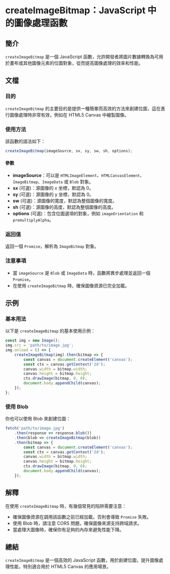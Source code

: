 <!--
Meta Description: # createImageBitmap：JavaScript 中的圖像處理函數 ## 簡介 `createImageBitmap` 是一個 JavaScript 函數，允許開發者將圖片數據轉換為可用於畫布或其他圖像元素的位圖對象，從而提高圖像處理的效率和性能。 ## 文檔 ### 目的 `creat...
Meta Keywords: canvas, createimagebitmap, blob, bitmap, javascript
-->

# createImageBitmap：JavaScript 中的圖像處理函數

## 簡介
`createImageBitmap` 是一個 JavaScript 函數，允許開發者將圖片數據轉換為可用於畫布或其他圖像元素的位圖對象，從而提高圖像處理的效率和性能。

## 文檔
### 目的
`createImageBitmap` 的主要目的是提供一種簡單而高效的方法來創建位圖，這在進行圖像處理時非常有效，例如在 HTML5 Canvas 中繪製圖像。

### 使用方法
該函數的語法如下：

```javascript
createImageBitmap(imageSource, sx, sy, sw, sh, options);
```

#### 參數
- **imageSource**：可以是 `HTMLImageElement`、`HTMLCanvasElement`、`ImageBitmap`、`ImageData` 或 `Blob` 對象。
- **sx** (可選)：源圖像的 x 坐標，默認為 0。
- **sy** (可選)：源圖像的 y 坐標，默認為 0。
- **sw** (可選)：源圖像的寬度，默認為整個圖像的寬度。
- **sh** (可選)：源圖像的高度，默認為整個圖像的高度。
- **options** (可選)：包含位圖選項的對象，例如 `imageOrientation` 和 `premultiplyAlpha`。

### 返回值
返回一個 `Promise`，解析為 `ImageBitmap` 對象。

### 注意事項
- 當 `imageSource` 是 `Blob` 或 `ImageData` 時，函數將異步處理並返回一個 `Promise`。
- 在使用 `createImageBitmap` 時，確保圖像資源已完全加載。

## 示例
### 基本用法
以下是 `createImageBitmap` 的基本使用示例：

```javascript
const img = new Image();
img.src = 'path/to/image.jpg';
img.onload = () => {
    createImageBitmap(img).then(bitmap => {
        const canvas = document.createElement('canvas');
        const ctx = canvas.getContext('2d');
        canvas.width = bitmap.width;
        canvas.height = bitmap.height;
        ctx.drawImage(bitmap, 0, 0);
        document.body.appendChild(canvas);
    });
};
```

### 使用 Blob
你也可以使用 Blob 來創建位圖：

```javascript
fetch('path/to/image.jpg')
    .then(response => response.blob())
    .then(blob => createImageBitmap(blob))
    .then(bitmap => {
        const canvas = document.createElement('canvas');
        const ctx = canvas.getContext('2d');
        canvas.width = bitmap.width;
        canvas.height = bitmap.height;
        ctx.drawImage(bitmap, 0, 0);
        document.body.appendChild(canvas);
    });
```

## 解釋
在使用 `createImageBitmap` 時，有幾個常見的陷阱需要注意：
- 確保圖像資源在調用該函數之前已經加載，否則會導致 `Promise` 失敗。
- 使用 Blob 時，請注意 CORS 問題，確保圖像來源支持跨域請求。
- 當處理大圖像時，確保你有足夠的內存來避免性能下降。

## 總結
`createImageBitmap` 是一個高效的 JavaScript 函數，用於創建位圖，提升圖像處理性能，特別適合用於 HTML5 Canvas 的應用場景。